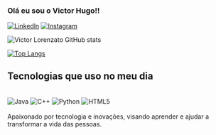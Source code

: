 ### Olá eu sou o Victor Hugo!!

[![Linkedln](https://img.shields.io/badge/LinkedIn-0077B5?style=for-the-badge&logo=linkedin&logoColor=white)](https://www.linkedin.com/in/victor-hugo-lorenzato-513604237/)
[![Instagram](https://img.shields.io/badge/Instagram-E4405F?style=for-the-badge&logo=instagram&logoColor=white)](https://www.instagram.com/victorlorenzato/)

![Victor Lorenzato GitHub stats](https://github-readme-stats.vercel.app/api?username=Victor-Hugo-Lorenzato&show_icons=true&theme=dracula)

[![Top Langs](https://github-readme-stats.vercel.app/api/top-langs/?username=Victor-Hugo-Lorenzato&layout=donut)](https://github.com/anuraghazra/github-readme-stats)

## Tecnologias que uso no meu dia

<div style="display: inline_block"><br/>
  <img align="center" alt="Java"src="https://img.shields.io/badge/Java-ED8B00?style=for-the-badge&logo=openjdk&logoColor=white" />
  <img align="center" alt="C++"src="https://img.shields.io/badge/C%2B%2B-00599C?style=for-the-badge&logo=c%2B%2B&logoColor=white" />
  <img align="center" alt="Python"src="https://img.shields.io/badge/Python-14354C?style=for-the-badge&logo=python&logoColor=white" />
  <img align="center" alt="HTML5"src="https://img.shields.io/badge/HTML5-E34F26?style=for-the-badge&logo=html5&logoColor=white" />
</div>
<br/>
 Apaixonado por tecnologia e inovações, visando aprender e ajudar a transformar a vida das pessoas.
  
  
